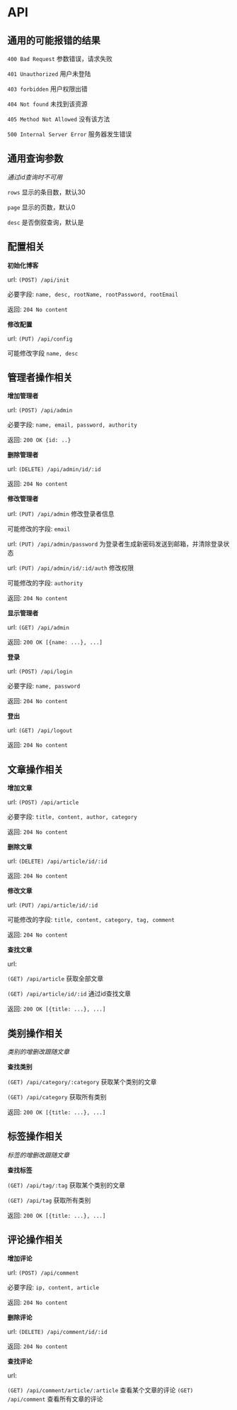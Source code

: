 # API

## 通用的可能报错的结果

`400 Bad Request` 参数错误，请求失败

`401 Unauthorized` 用户未登陆

`403 forbidden` 用户权限出错

`404 Not found` 未找到该资源

`405 Method Not Allowed` 没有该方法

`500 Internal Server Error` 服务器发生错误

## 通用查询参数

*通过id查询时不可用*

`rows` 显示的条目数，默认30

`page` 显示的页数，默认0

`desc` 是否倒叙查询，默认是

## 配置相关

**初始化博客**

url: `(POST) /api/init`

必要字段: `name, desc, rootName, rootPassword, rootEmail`

返回: `204 No content`

**修改配置**

url: `(PUT) /api/config`

可能修改字段 `name, desc`

## 管理者操作相关

**增加管理者**

url: `(POST) /api/admin`

必要字段: `name, email, password, authority`

返回: `200 OK {id: ..}`

**删除管理者**

url: `(DELETE) /api/admin/id/:id`

返回: `204 No content`

**修改管理者**

url: `(PUT) /api/admin` 修改登录者信息

可能修改的字段: `email`

url: `(PUT) /api/admin/password` 为登录者生成新密码发送到邮箱，并清除登录状态

url: `(PUT) /api/admin/id/:id/auth` 修改权限

可能修改的字段: `authority`

返回: `204 No content`

**显示管理者**

url: `(GET) /api/admin`

返回: `200 OK [{name: ...}, ...]`

**登录**

url: `(POST) /api/login`

必要字段: `name, password`

返回: `204 No content`

**登出**

url: `(GET) /api/logout`

返回: `204 No content`

## 文章操作相关

**增加文章**

url: `(POST) /api/article`

必要字段: `title, content, author, category`

返回: `204 No content`

**删除文章**

url: `(DELETE) /api/article/id/:id`

返回: `204 No content`

**修改文章**

url: `(PUT) /api/article/id/:id`

可能修改的字段: `title, content, category, tag, comment`

返回: `204 No content`

**查找文章**

url:

`(GET) /api/article` 获取全部文章

`(GET) /api/article/id/:id` 通过id查找文章

返回: `200 OK [{title: ...}, ...]`

## 类别操作相关

*类别的增删改跟随文章*

**查找类别**

`(GET) /api/category/:category` 获取某个类别的文章

`(GET) /api/category` 获取所有类别

返回: `200 OK [{title: ...}, ...]`

## 标签操作相关

*标签的增删改跟随文章*

**查找标签**

`(GET) /api/tag/:tag` 获取某个类别的文章

`(GET) /api/tag` 获取所有类别

返回: `200 OK [{title: ...}, ...]`

## 评论操作相关

**增加评论**

url: `(POST) /api/comment`

必要字段: `ip, content, article`

返回: `204 No content`

**删除评论**

url: `(DELETE) /api/comment/id/:id`

返回: `204 No content`

**查找评论**

url:

`(GET) /api/comment/article/:article` 查看某个文章的评论
`(GET) /api/comment` 查看所有文章的评论